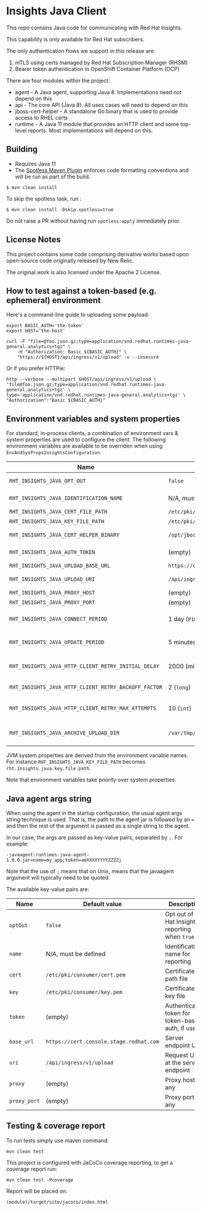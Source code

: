 # Insights Java Client

This repo contains Java code for communicating with Red Hat Insights.

This capability is only available for Red Hat subscribers.

The only authentication flows we support in this release are:

1. mTLS using certs managed by Red Hat Subscription Manager (RHSM)
2. Bearer token authentication in OpenShift Container Platform (OCP)

There are four modules within the project:

* agent - A Java agent, supporting Java 8. Implementations need not depend on this
* api - The core API (Java 8). All uses cases will need to depend on this
* jboss-cert-helper - A standalone Go binary that is used to provide access to RHEL certs
* runtime - A Java 11 module that provides an HTTP client and some top-level reports. Most implementations will depend on this.

## Building

- Requires Java 11
- The [Spotless Maven Plugin](https://github.com/diffplug/spotless/tree/main/plugin-maven) enforces code formatting conventions and will be run as part of the build.

```
$ mvn clean install
```

To skip the spotless task, run :

	$ mvn clean install -Dskip.spotless=true

Do not raise a PR without having run `spotless:apply` immediately prior.

## License Notes

This project contains some code comprising derivative works based upon open-source code originally released by New Relic.

The original work is also licensed under the Apache 2 License.

## How to test against a token-based (e.g. ephemeral) environment

Here's a command-line guide to uploading some payload:

```
export BASIC_AUTH='the-token'
export HOST='the-host'

curl -F "file=@foo.json.gz;type=application/vnd.redhat.runtimes-java-general.analytics+tgz" \
	-H "Authorization: Basic ${BASIC_AUTH}" \
	"https://${HOST}/api/ingress/v1/upload" -v --insecure
```

Or if you prefer HTTPie:

```
http --verbose --multipart $HOST/api/ingress/v1/upload \
'file@foo.json.gz;type=application/vnd.redhat.runtimes-java-general.analytics+tgz' \
type='application/vnd.redhat.runtimes-java-general.analytics+tgz' \
"Authorization":"Basic ${BASIC_AUTH}"
```

## Environment variables and system properties

For standard, in-process clients, a combination of environment vars & system properties are used to configure the client.
The following environment variables are available to be overriden when using `EnvAndSysPropsInsightsConfiguration`.

| Name                                                 | Default value                           | Description                                                          |
|------------------------------------------------------|-----------------------------------------|----------------------------------------------------------------------|
| `RHT_INSIGHTS_JAVA_OPT_OUT`                          | `false`                                 | Opt out of Red Hat Insights reporting when `true`                    |
| `RHT_INSIGHTS_JAVA_IDENTIFICATION_NAME`              | N/A, must be defined                    | Identification name for reporting                                    |
| `RHT_INSIGHTS_JAVA_CERT_FILE_PATH`                   | `/etc/pki/consumer/cert.pem`            | Certificate path file                                                |
| `RHT_INSIGHTS_JAVA_KEY_FILE_PATH`                    | `/etc/pki/consumer/key.pem`             | Key path file                                                        |
| `RHT_INSIGHTS_JAVA_CERT_HELPER_BINARY`               | `/opt/jboss-cert-helper`                | JBoss certificate retrieval helper                                   |
| `RHT_INSIGHTS_JAVA_AUTH_TOKEN`                       | (empty)                                 | Authentication token for token-based auth, if used                   |
| `RHT_INSIGHTS_JAVA_UPLOAD_BASE_URL`                  | `https://cert.console.stage.redhat.com` | Server endpoint URL                                                  |
| `RHT_INSIGHTS_JAVA_UPLOAD_URI`                       | `/api/ingress/v1/upload`                | Request URI at the server endpoint                                   |
| `RHT_INSIGHTS_JAVA_PROXY_HOST`                       | (empty)                                 | Proxy host, if any                                                   |
| `RHT_INSIGHTS_JAVA_PROXY_PORT`                       | (empty)                                 | Proxy port, if any                                                   |
| `RHT_INSIGHTS_JAVA_CONNECT_PERIOD`                   | 1 day (`P1D`)                           | Connect period, see `java.time.Duration::parse` for the syntax       |
| `RHT_INSIGHTS_JAVA_UPDATE_PERIOD`                    | 5 minutes (`PT5M`)                      | Update period, see `java.time.Duration::parse` for the syntax        |
| `RHT_INSIGHTS_JAVA_HTTP_CLIENT_RETRY_INITIAL_DELAY`  | 2000 (milliseconds as `long`)           | HTTP client exponential backoff: initial retry delay in milliseconds |
| `RHT_INSIGHTS_JAVA_HTTP_CLIENT_RETRY_BACKOFF_FACTOR` | 2 (`long`)                              | HTTP client exponential backoff: factor                              |
| `RHT_INSIGHTS_JAVA_HTTP_CLIENT_RETRY_MAX_ATTEMPTS`   | 10 (`int`)                              | HTTP client exponential backoff: maximum number of retry attempts    |
| `RHT_INSIGHTS_JAVA_ARCHIVE_UPLOAD_DIR`               | `/var/tmp/insights-runtimes/uploads`    | Filesystem location to place archives if HTTP upload fails           |

JVM system properties are derived from the environment variable names.
For instance `RHT_INSIGHTS_JAVA_KEY_FILE_PATH` becomes `rht.insights.java.key.file.path`.

Note that environment variables take priority over system properties.

## Java agent args string

When using the agent in the startup configuration, the usual agent args string technique is used.
That is, the path to the agent jar is followed by an `=` and then the rest of the argument is passed as a single string to the agent.

In our case, the args are passed as key-value pairs, separated by `;`. For example:

```
-javaagent:runtimes-java-agent-1.0.0.jar=name=my_app;token=amXXXXYYYYZZZZj
```

Note that the use of `;` means that on Unix, means that the javaagent argument will typically need to be quoted.

The available key-value pairs are:

| Name         | Default value                           | Description                                        |
|--------------|-----------------------------------------|----------------------------------------------------|
| `optOut`     | `false`                                 | Opt out of Red Hat Insights reporting when `true`  |
| `name`       | N/A, must be defined                    | Identification name for reporting                  |
| `cert`       | `/etc/pki/consumer/cert.pem`            | Certificate path file                              |
| `key`        | `/etc/pki/consumer/key.pem`             | Certificate key file                               |
| `token`      | (empty)                                 | Authentication token for token-based auth, if used |
| `base_url`   | `https://cert.console.stage.redhat.com` | Server endpoint URL                                |
| `uri`        | `/api/ingress/v1/upload`                | Request URI at the server endpoint                 |
| `proxy`      | (empty)                                 | Proxy host, if any                                 |
| `proxy_port` | (empty)                                 | Proxy port, if any                                 |

## Testing & coverage report

To run tests simply use maven command:
```
mvn clean test
```

This project is configured with JaCoCo coverage reporting, to get a coverage report run:
```
mvn clean test -Pcoverage
```

Report will be placed on:
```
(module)/target/site/jacoco/index.html
```
